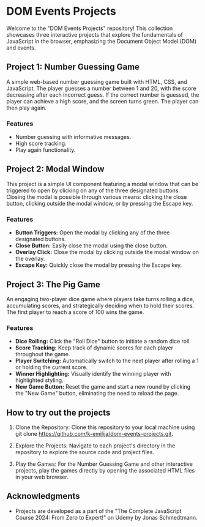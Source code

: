 # DOM Events Projects

Welcome to the "DOM Events Projects" repository! This collection showcases three interactive projects that explore the fundamentals of JavaScript in the browser, emphasizing the Document Object Model (DOM) and events.

## Project 1: Number Guessing Game

A simple web-based number guessing game built with HTML, CSS, and JavaScript. The player guesses a number between 1 and 20, with the score decreasing after each incorrect guess. If the correct number is guessed, the player can achieve a high score, and the screen turns green. The player can then play again.

### Features

- Number guessing with informative messages.
- High score tracking.
- Play again functionality.

## Project 2: Modal Window

This project is a simple UI component featuring a modal window that can be triggered to open by clicking on any of the three designated buttons. Closing the modal is possible through various means: clicking the close button, clicking outside the modal window, or by pressing the Escape key.

### Features

- **Button Triggers:** Open the modal by clicking any of the three designated buttons.
- **Close Button:** Easily close the modal using the close button.
- **Overlay Click:** Close the modal by clicking outside the modal window on the overlay.
- **Escape Key:** Quickly close the modal by pressing the Escape key.

## Project 3: The Pig Game

An engaging two-player dice game where players take turns rolling a dice, accumulating scores, and strategically deciding when to hold their scores. The first player to reach a score of 100 wins the game.

### Features

- **Dice Rolling:** Click the "Roll Dice" button to initiate a random dice roll.
- **Score Tracking:** Keep track of dynamic scores for each player throughout the game.
- **Player Switching:** Automatically switch to the next player after rolling a 1 or holding the current score.
- **Winner Highlighting:** Visually identify the winning player with highlighted styling.
- **New Game Button:** Reset the game and start a new round by clicking the "New Game" button, eliminating the need to reload the page.


## How to try out the projects

1. Clone the Repository:
Clone this repository to your local machine using git clone https://github.com/k-emilija/dom-events-projects.git.

2. Explore the Projects:
Navigate to each project's directory in the repository to explore the source code and project files.

4. Play the Games:
For the Number Guessing Game and other interactive projects, play the games directly by opening the associated HTML files in your web browser.


## Acknowledgments

- Projects are developed as a part of the "The Complete JavaScript Course 2024: From Zero to Expert!" on Udemy by Jonas Schmedtmann.
